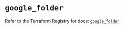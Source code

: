 # `google_folder`

Refer to the Terraform Registry for docs: [`google_folder`](https://registry.terraform.io/providers/hashicorp/google-beta/5.15.0/docs/resources/google_folder).
